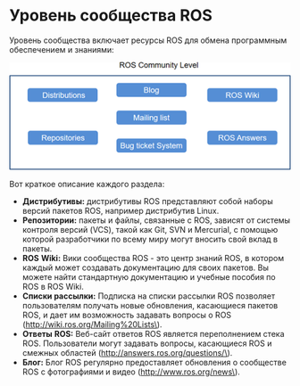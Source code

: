 # Уровень сообщества ROS

Уровень сообщества включает ресурсы ROS для обмена программным обеспечением и знаниями:

![&#x420;&#x438;&#x441;&#x443;&#x43D;&#x43E;&#x43A; 8: &#x414;&#x438;&#x430;&#x433;&#x440;&#x430;&#x43C;&#x43C;&#x430; &#x443;&#x440;&#x43E;&#x432;&#x43D;&#x44F; &#x441;&#x43E;&#x43E;&#x431;&#x449;&#x435;&#x441;&#x442;&#x432;&#x430; ROS](../../.gitbook/assets/image%20%287%29.png)


Вот краткое описание каждого раздела:

*  **Дистрибутивы:** дистрибутивы ROS представляют собой наборы версий пакетов ROS, например дистрибутив Linux.
* **Репозитории:** пакеты и файлы, связанные с ROS, зависят от системы контроля версий \(VCS\), такой как Git, SVN и Mercurial, с помощью которой разработчики по всему миру могут вносить свой вклад в пакеты.
* **ROS** **Wiki:** Вики сообщества ROS - это центр знаний ROS, в котором каждый может создавать документацию для своих пакетов. Вы можете найти стандартную документацию и учебные пособия по ROS в ROS Wiki.
* **Списки рассылки:** Подписка на списки рассылки ROS позволяет пользователям получать новые обновления, касающиеся пакетов ROS, и дает им возможность задавать вопросы о ROS \(http://wiki.ros.org/Mailing%20Lists\).
*  **Ответы** **ROS:** Веб-сайт ответов ROS является переполнением стека ROS. Пользователи могут задавать вопросы, касающиеся ROS и смежных областей \(http://answers.ros.org/questions/\).
*  **Блог:** Блог ROS регулярно предоставляет обновления о сообществе ROS с фотографиями и видео \(http://www.ros.org/news\). 


